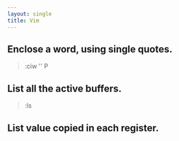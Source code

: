 ```yaml
---
layout: single
title: Vim
---
```


## Enclose a word, using single quotes.
> :ciw '' <Esc> P

## List all the active buffers. 
> :ls 

## List value copied in each register. 
